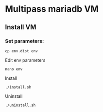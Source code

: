 # Multipass mariadb VM
## Install VM
### Set parameters:
```
cp env.dist env
```
Edit env parameters
```
nano env
```
Install
```
./install.sh
```
Uninstall
```
./uninstall.sh
```
